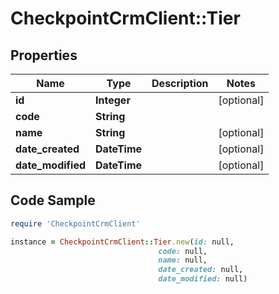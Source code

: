 # CheckpointCrmClient::Tier

## Properties

Name | Type | Description | Notes
------------ | ------------- | ------------- | -------------
**id** | **Integer** |  | [optional] 
**code** | **String** |  | 
**name** | **String** |  | [optional] 
**date_created** | **DateTime** |  | [optional] 
**date_modified** | **DateTime** |  | [optional] 

## Code Sample

```ruby
require 'CheckpointCrmClient'

instance = CheckpointCrmClient::Tier.new(id: null,
                                 code: null,
                                 name: null,
                                 date_created: null,
                                 date_modified: null)
```


